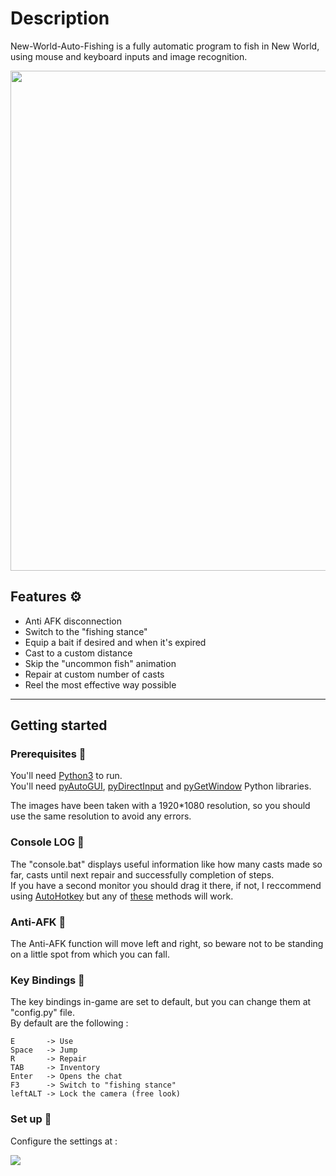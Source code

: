 # Description

New-World-Auto-Fishing is a fully automatic program to fish in New World, using mouse and keyboard inputs and image recognition.
<div>
  <kbd>
    <img src="https://i.imgur.com/hKSGdZr.png"
    width=800/>
  </kbd>
</div>

## Features ⚙
- Anti AFK disconnection
- Switch to the "fishing stance"
- Equip a bait if desired and when it's expired
- Cast to a custom distance
- Skip the "uncommon fish" animation
- Repair at custom number of casts
- Reel the most effective way possible
---

## Getting started
### Prerequisites 🔴
You'll need [Python3](https://www.python.org/downloads/) to run.  
You'll need [pyAutoGUI](https://pypi.org/project/PyAutoGUI/), [pyDirectInput](https://pypi.org/project/PyDirectInput/) and [pyGetWindow](https://pypi.org/project/PyGetWindow/) Python libraries.

The images have been taken with a 1920*1080 resolution, so you should use the same resolution to avoid any errors.

### Console LOG 🔴
The "console.bat" displays useful information like how many casts made so far, casts until next repair and successfully completion of steps.  
If you have a second monitor you should drag it there, if not, I reccommend using [AutoHotkey](https://www.autohotkey.com/) but any of [these](https://www.howtogeek.com/196958/the-3-best-ways-to-make-a-window-always-on-top-on-windows/) methods will work.  

### Anti-AFK 🔴
The Anti-AFK function will move left and right, so beware not to be standing on a little spot from which you can fall.

### Key Bindings 🔴
The key bindings in-game are set to default, but you can change them at "config.py" file.  
By default are the following :
~~~
E       -> Use  
Space   -> Jump  
R       -> Repair  
TAB     -> Inventory  
Enter   -> Opens the chat
F3      -> Switch to "fishing stance"  
leftALT -> Lock the camera (free look)  
~~~

### Set up 🚀
Configure the settings at :
<div>
  <kbd>
    <img src="https://i.imgur.com/UfPyIbw.png" />
  </kbd>
</div>